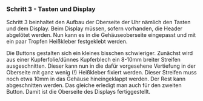 ### Schritt 3 - Tasten und Display ###

Schritt 3 beinhaltet den Aufbau der Oberseite der Uhr nämlich den Tasten und dem Display. Beim Display müssen, sofern vorhanden, die Header abgelötet werden. Nun kann es in die Gehäuseoberseite eingepasst und mit ein paar Tropfen Heißkleber festgeklebt werden.

Die Buttons gestalten sich ein kleines bisschen schwieriger. Zunächst wird aus einer Kupferfolie/dünnes Kupferblech ein 8-10mm breiter Streifen ausgeschnitten. Dieser kann nun in die dafür vorgesehene Vertiefung in der Oberseite mit ganz wenig (!) Heißkleber fixiert werden. Dieser Streifen muss noch etwa 10mm in das Gehäuse hineingeklappt werden. Der Rest kann abgeschnitten werden. 
Das gleiche erledigt man auch für den zweiten Button.
Damit ist die Oberseite des Displays fertiggestellt.

